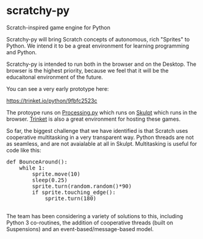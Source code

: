 # scratchy-py

Scratch-inspired game engine for Python

Scratchy-py will bring Scratch concepts of autonomous, rich "Sprites" to 
Python. We intend it to be a great environment for learning programming 
and Python.

Scratchy-py is intended to run both in the browser and on the Desktop. The
browser is the highest priority, because we feel that it will be the 
educaitonal environment of the future.

You can see a very early prototype here:

https://trinket.io/python/9fbfc2523c

The protoype runs on [Processing.py](http://py.processing.org/) which runs on [Skulpt](http://www.skulpt.org/) which runs in the 
browser. [Trinket](https://trinket.io/python) is also a great environment for hosting these games.

So far, the biggest challenge that we have identified is that Scratch
uses cooperative multitasking in a very transparent way. Python threads
are not as seamless, and are not avaialable at all in Skulpt. Multitasking 
is  useful for code like this:

<pre>
def BounceAround():
	while 1:
		sprite.move(10)
		sleep(0.25)
		sprite.turn(random.random()*90)
		if sprite.touching_edge():
			sprite.turn(180)

</pre>

The team has been considering a variety of solutions to this, including
Python 3 co-routines, the addition of cooperative threads (built on 
Suspensions) and an event-based/message-based model.


